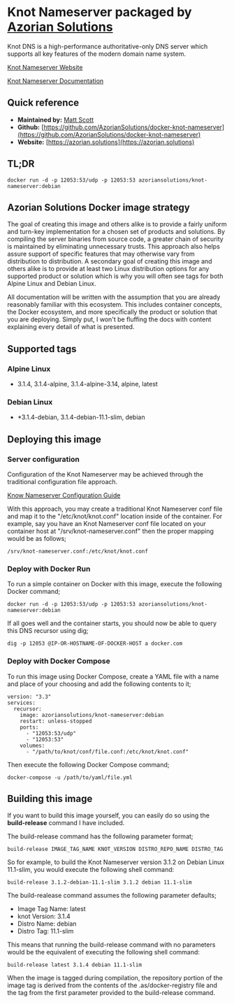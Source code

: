 # Knot Nameserver packaged by [Azorian Solutions](https://azorian.solutions)

Knot DNS is a high-performance authoritative-only DNS server which supports all key features of the modern domain name system.

[Knot Nameserver Website](https://www.knot-dns.cz/)

[Knot Nameserver Documentation](https://www.knot-dns.cz/docs/3.1/html/index.html)

## Quick reference

- **Maintained by:** [Matt Scott](https://github.com/AzorianSolutions)
- **Github:** [https://github.com/AzorianSolutions/docker-knot-nameserver](https://github.com/AzorianSolutions/docker-knot-nameserver)
- **Website:** [https://azorian.solutions](https://azorian.solutions)

## TL;DR

    docker run -d -p 12053:53/udp -p 12053:53 azoriansolutions/knot-nameserver:debian

## Azorian Solutions Docker image strategy

The goal of creating this image and others alike is to provide a fairly uniform and turn-key implementation for a chosen set of products and solutions. By compiling the server binaries from source code, a greater chain of security is maintained by eliminating unnecessary trusts. This approach also helps assure support of specific features that may otherwise vary from distribution to distribution. A secondary goal of creating this image and others alike is to provide at least two Linux distribution options for any supported product or solution which is why you will often see tags for both Alpine Linux and Debian Linux.

All documentation will be written with the assumption that you are already reasonably familiar with this ecosystem. This includes container concepts, the Docker ecosystem, and more specifically the product or solution that you are deploying. Simply put, I won't be fluffing the docs with content explaining every detail of what is presented.

## Supported tags

### Alpine Linux

- 3.1.4, 3.1.4-alpine, 3.1.4-alpine-3.14, alpine, latest

### Debian Linux

- *3.1.4-debian, 3.1.4-debian-11.1-slim, debian

## Deploying this image

### Server configuration

Configuration of the Knot Nameserver may be achieved through the traditional configuration file approach.

[Know Nameserver Configuration Guide](https://www.knot-dns.cz/docs/3.1/html/configuration.html)

With this approach, you may create a traditional Knot Nameserver conf file and map it to the "/etc/knot/knot.conf" location inside of the container. For example, say you have an Knot Nameserver conf file located on your container host at "/srv/knot-nameserver.conf" then the proper mapping would be as follows;

    /srv/knot-nameserver.conf:/etc/knot/knot.conf

### Deploy with Docker Run

To run a simple container on Docker with this image, execute the following Docker command;

    docker run -d -p 12053:53/udp -p 12053:53 azoriansolutions/knot-nameserver:debian

If all goes well and the container starts, you should now be able to query this DNS recursor using dig;

    dig -p 12053 @IP-OR-HOSTNAME-OF-DOCKER-HOST a docker.com

### Deploy with Docker Compose

To run this image using Docker Compose, create a YAML file with a name and place of your choosing and add the following contents to it;

    version: "3.3"
    services:
      recursor:
        image: azoriansolutions/knot-nameserver:debian
        restart: unless-stopped
        ports:
          - "12053:53/udp"
          - "12053:53"
        volumes:
          - "/path/to/knot/conf/file.conf:/etc/knot/knot.conf"

Then execute the following Docker Compose command;

    docker-compose -u /path/to/yaml/file.yml

## Building this image

If you want to build this image yourself, you can easily do so using the **build-release** command I have included.

The build-release command has the following parameter format;

    build-release IMAGE_TAG_NAME KNOT_VERSION DISTRO_REPO_NAME DISTRO_TAG

So for example, to build the Knot Nameserver version 3.1.2 on Debian Linux 11.1-slim, you would execute the following shell command:

    build-release 3.1.2-debian-11.1-slim 3.1.2 debian 11.1-slim

The build-realease command assumes the following parameter defaults;

- Image Tag Name: latest
- knot Version: 3.1.4
- Distro Name: debian
- Distro Tag: 11.1-slim

This means that running the build-release command with no parameters would be the equivalent of executing the following shell command:

    build-release latest 3.1.4 debian 11.1-slim

When the image is tagged during compilation, the repository portion of the image tag is derived from the contents of the .as/docker-registry file and the tag from the first parameter provided to the build-release command.

